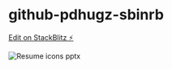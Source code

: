 # github-pdhugz-sbinrb

[Edit on StackBlitz ⚡️](https://stackblitz.com/edit/github-pdhugz-sbinrb)


![Resume icons pptx](https://user-images.githubusercontent.com/17984781/214070805-31abf763-0c5f-4252-9bcc-271727f67682.svg)
